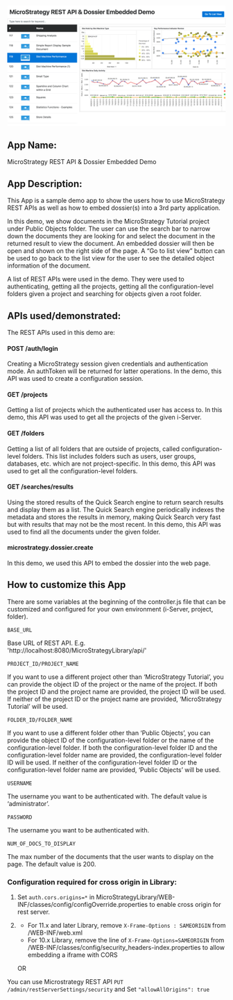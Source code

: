 
![alt text](https://github.com/MicroStrategy/EmbeddedDemo/blob/master/screenShot.png)
## App Name:
MicroStrategy REST API & Dossier Embedded Demo

## App Description:
This App is a sample demo app to show the users how to use MicroStrategy REST APIs as well as how to embed dossier(s) into a 3rd party application. 

In this demo, we show documents in the MicroStrategy Tutorial project under Public Objects folder. The user can use the search bar to narrow down the documents they are looking for and select the document in the returned result to view the document. An embedded dossier will then be open and shown on the right side of the page. A “Go to list view” button can be used to go back to the list view for the user to see the detailed object information of the document.

A list of REST APIs were used in the demo. They were used to authenticating, getting all the projects, getting all the configuration-level folders given a project and searching for objects given a root folder.

## APIs used/demonstrated:

The REST APIs used in this demo are:
#### POST /auth/login 
Creating a MicroStrategy session given credentials and authentication mode. An authToken will be returned for latter operations.
In the demo, this API was used to create a configuration session.

#### GET /projects
Getting a list of projects which the authenticated user has access to.
In this demo, this API was used to get all the projects of the given i-Server.

#### GET /folders
Getting a list of all folders that are outside of projects, called configuration-level folders. This list includes folders such as users, user groups, databases, etc. which are not project-specific.
In this demo, this API was used to get all the configuration-level folders.

#### GET /searches/results
Using the stored results of the Quick Search engine to return search results and display them as a list. The Quick Search engine periodically indexes the metadata and stores the results in memory, making Quick Search very fast but with results that may not be the most recent.
In this demo, this API was used to find all the documents under the given folder.

#### microstrategy.dossier.create
In this demo, we used this API to embed the dossier into the web page.

## How to customize this App 
There are some variables at the beginning of the controller.js file that can be customized and configured for your own environment (i-Server, project, folder).
```
BASE_URL
```
Base URL of REST API. E.g. 'http://localhost:8080/MicroStrategyLibrary/api/'

```
PROJECT_ID/PROJECT_NAME
```
If you want to use a different project other than ‘MicroStrategy Tutorial’, you can provide the object ID of the project or the name of the project. If both the project ID and the project name are provided, the project ID will be used. If neither of the project ID or the project name are provided, ‘MicroStrategy Tutorial’ will be used.

```
FOLDER_ID/FOLDER_NAME
```
If you want to use a different folder other than ‘Public Objects’, you can provide the object ID of the configuration-level folder or the name of the configuration-level folder. If both the configuration-level folder ID and the configuration-level folder name are provided, the configuration-level folder ID will be used. If neither of the configuration-level folder ID or the configuration-level folder name are provided, ‘Public Objects’ will be used.

```
USERNAME
```
The username you want to be authenticated with. The default value is ‘administrator’.

```
PASSWORD
```
The username you want to be authenticated with. 

```
NUM_OF_DOCS_TO_DISPLAY
```
The max number of the documents that the user wants to display on the page. The default value is 200.

### Configuration required for cross origin in Library:
1. Set `auth.cors.origins=*` in MicroStrategyLibrary/WEB-INF/classes/config/configOverride.properties to enable cross origin for rest server.
2. - For 11.x and later Library, remove `X-Frame-Options : SAMEORIGIN` from <MicroStrategyLibrary-Installation-Directory>/WEB-INF/web.xml 
   - For 10.x Library, remove the line of `X-Frame-Options=SAMEORIGIN` from <MicroStrategyLibrary-Installation-Directory>/WEB-INF/classes/config/security_headers-index.properties to allow embedding a iframe with CORS
   
   OR

You can use Microstrategy REST API `PUT /admin/restServerSettings/security` and Set `"allowAllOrigins": true`


